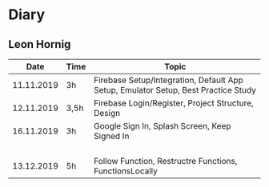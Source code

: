 # Diary

## Leon Hornig

| Date       | Time | Topic                                                        |
| ---------- | ---- | ------------------------------------------------------------ |
| 11.11.2019 | 3h   | Firebase Setup/Integration, Default App Setup, Emulator Setup, Best Practice Study |
| 12.11.2019 | 3,5h | Firebase Login/Register, Project Structure, Design           |
| 16.11.2019 | 3h   | Google Sign In, Splash Screen, Keep Signed In                |
|            |      |                                                              |
|            |      |                                                              |
|            |      |                                                              |
|            |      |                                                              |
| 13.12.2019 | 5h   | Follow Function, Restructre Functions, FunctionsLocally      |

